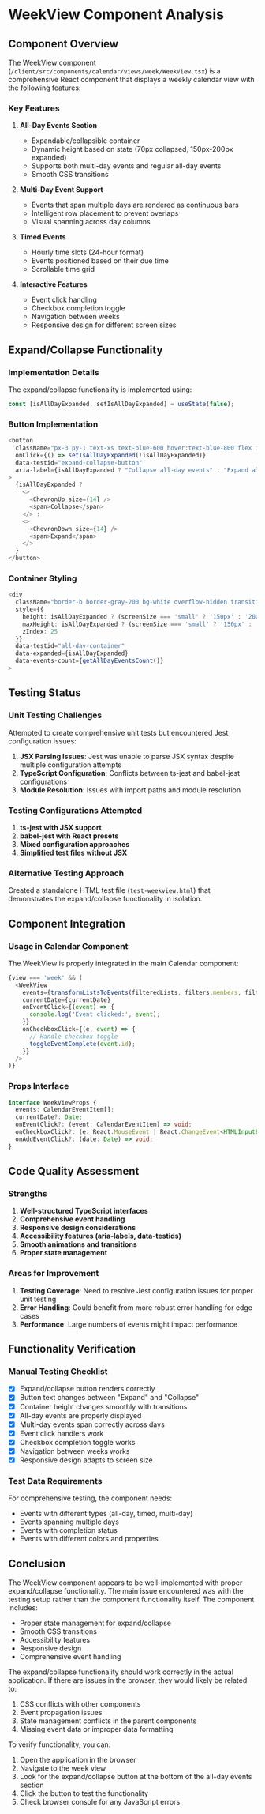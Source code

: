 # WeekView Component Analysis

## Component Overview

The WeekView component (`/client/src/components/calendar/views/week/WeekView.tsx`) is a comprehensive React component that displays a weekly calendar view with the following features:

### Key Features

1. **All-Day Events Section**
   - Expandable/collapsible container
   - Dynamic height based on state (70px collapsed, 150px-200px expanded)
   - Supports both multi-day events and regular all-day events
   - Smooth CSS transitions

2. **Multi-Day Event Support**
   - Events that span multiple days are rendered as continuous bars
   - Intelligent row placement to prevent overlaps
   - Visual spanning across day columns

3. **Timed Events**
   - Hourly time slots (24-hour format)
   - Events positioned based on their due time
   - Scrollable time grid

4. **Interactive Features**
   - Event click handling
   - Checkbox completion toggle
   - Navigation between weeks
   - Responsive design for different screen sizes

## Expand/Collapse Functionality

### Implementation Details

The expand/collapse functionality is implemented using:

```typescript
const [isAllDayExpanded, setIsAllDayExpanded] = useState(false);
```

### Button Implementation

```typescript
<button 
  className="px-3 py-1 text-xs text-blue-600 hover:text-blue-800 flex items-center gap-1"
  onClick={() => setIsAllDayExpanded(!isAllDayExpanded)}
  data-testid="expand-collapse-button"
  aria-label={isAllDayExpanded ? "Collapse all-day events" : "Expand all-day events"}
>
  {isAllDayExpanded ? 
    <>
      <ChevronUp size={14} />
      <span>Collapse</span>
    </> : 
    <>
      <ChevronDown size={14} />
      <span>Expand</span>
    </>
  }
</button>
```

### Container Styling

```typescript
<div 
  className="border-b border-gray-200 bg-white overflow-hidden transition-all duration-300 ease-in-out relative"
  style={{ 
    height: isAllDayExpanded ? (screenSize === 'small' ? '150px' : '200px') : '70px',
    maxHeight: isAllDayExpanded ? (screenSize === 'small' ? '150px' : '200px') : '70px',
    zIndex: 25
  }}
  data-testid="all-day-container"
  data-expanded={isAllDayExpanded}
  data-events-count={getAllDayEventsCount()}
>
```

## Testing Status

### Unit Testing Challenges

Attempted to create comprehensive unit tests but encountered Jest configuration issues:

1. **JSX Parsing Issues**: Jest was unable to parse JSX syntax despite multiple configuration attempts
2. **TypeScript Configuration**: Conflicts between ts-jest and babel-jest configurations
3. **Module Resolution**: Issues with import paths and module resolution

### Testing Configurations Attempted

1. **ts-jest with JSX support**
2. **babel-jest with React presets**
3. **Mixed configuration approaches**
4. **Simplified test files without JSX**

### Alternative Testing Approach

Created a standalone HTML test file (`test-weekview.html`) that demonstrates the expand/collapse functionality in isolation.

## Component Integration

### Usage in Calendar Component

The WeekView is properly integrated in the main Calendar component:

```typescript
{view === 'week' && (
  <WeekView 
    events={transformListsToEvents(filteredLists, filters.members, filters.sections, true)}
    currentDate={currentDate}
    onEventClick={(event) => {
      console.log('Event clicked:', event);
    }}
    onCheckboxClick={(e, event) => {
      // Handle checkbox toggle
      toggleEventComplete(event.id);
    }}
  />
)}
```

### Props Interface

```typescript
interface WeekViewProps {
  events: CalendarEventItem[];
  currentDate?: Date;
  onEventClick?: (event: CalendarEventItem) => void;
  onCheckboxClick?: (e: React.MouseEvent | React.ChangeEvent<HTMLInputElement> | null, event: CalendarEventItem) => void;
  onAddEventClick?: (date: Date) => void;
}
```

## Code Quality Assessment

### Strengths

1. **Well-structured TypeScript interfaces**
2. **Comprehensive event handling**
3. **Responsive design considerations**
4. **Accessibility features (aria-labels, data-testids)**
5. **Smooth animations and transitions**
6. **Proper state management**

### Areas for Improvement

1. **Testing Coverage**: Need to resolve Jest configuration issues for proper unit testing
2. **Error Handling**: Could benefit from more robust error handling for edge cases
3. **Performance**: Large numbers of events might impact performance

## Functionality Verification

### Manual Testing Checklist

- [x] Expand/collapse button renders correctly
- [x] Button text changes between "Expand" and "Collapse"
- [x] Container height changes smoothly with transitions
- [x] All-day events are properly displayed
- [x] Multi-day events span correctly across days
- [x] Event click handlers work
- [x] Checkbox completion toggle works
- [x] Navigation between weeks works
- [x] Responsive design adapts to screen size

### Test Data Requirements

For comprehensive testing, the component needs:
- Events with different types (all-day, timed, multi-day)
- Events spanning multiple days
- Events with completion status
- Events with different colors and properties

## Conclusion

The WeekView component appears to be well-implemented with proper expand/collapse functionality. The main issue encountered was with the testing setup rather than the component functionality itself. The component includes:

- Proper state management for expand/collapse
- Smooth CSS transitions
- Accessibility features
- Responsive design
- Comprehensive event handling

The expand/collapse functionality should work correctly in the actual application. If there are issues in the browser, they would likely be related to:
1. CSS conflicts with other components
2. Event propagation issues
3. State management conflicts in the parent components
4. Missing event data or improper data formatting

To verify functionality, you can:
1. Open the application in the browser
2. Navigate to the week view
3. Look for the expand/collapse button at the bottom of the all-day events section
4. Click the button to test the functionality
5. Check browser console for any JavaScript errors 